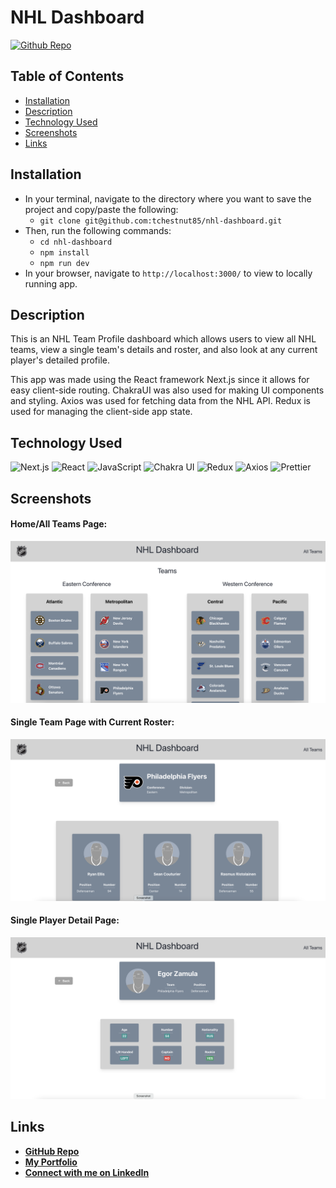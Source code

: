 # NHL Dashboard

<a href="https://github.com/tchestnut85/nhl-dashboard">![Github Repo](https://img.shields.io/badge/Github%20Repo-lightgrey.svg)</a>

## Table of Contents

- [Installation](#installation)
- [Description](#description)
- [Technology Used](#technology-used)
- [Screenshots](#screenshots)
- [Links](#links)

## Installation

- In your terminal, navigate to the directory where you want to save the project and copy/paste the following:
  - `git clone git@github.com:tchestnut85/nhl-dashboard.git`
- Then, run the following commands:
  - `cd nhl-dashboard`
  - `npm install`
  - `npm run dev`
- In your browser, navigate to `http://localhost:3000/` to view to locally running app.

## Description

This is an NHL Team Profile dashboard which allows users to view all NHL teams, view a single team's details and roster, and also look at any current player's detailed profile.

This app was made using the React framework Next.js since it allows for easy client-side routing. ChakraUI was also used for making UI components and styling. Axios was used for fetching data from the NHL API. Redux is used for managing the client-side app state.

## Technology Used

![Next.js](https://img.shields.io/badge/Next.js-20232A?style=for-the-badge&logo=next.js&logoColor=lightgrey)
![React](https://img.shields.io/badge/React-20232A?style=for-the-badge&logo=react&logoColor=61DAFB)
![JavaScript](https://img.shields.io/badge/JavaScript-323330?style=for-the-badge&logo=javascript&logoColor=F7DF1E)
![Chakra UI](https://img.shields.io/badge/Chakra%20UI-319795?style=for-the-badge)
![Redux](https://img.shields.io/badge/Redux-blueviolet?style=for-the-badge&logo=redux&logoColor=white)
![Axios](https://img.shields.io/badge/Axios-blueviolet?style=for-the-badge&logo=axios&logoColor=white)
![Prettier](https://img.shields.io/badge/Prettier-orange?style=for-the-badge&logo=prettier&logoColor=black)

## Screenshots

#### Home/All Teams Page:

![Home/All Teams Page](./public/home.png)

#### Single Team Page with Current Roster:

![Single Team Page](./public/single-team.png)

#### Single Player Detail Page:

![Single Player](./public/single-player.png)

## Links

- **[GitHub Repo](https://github.com/tchestnut85/nhl-dashboard)**
- **[My Portfolio](https://tomchestnut.dev)**
- **[Connect with me on LinkedIn](https://www.linkedin.com/in/thomas-chestnut)**

